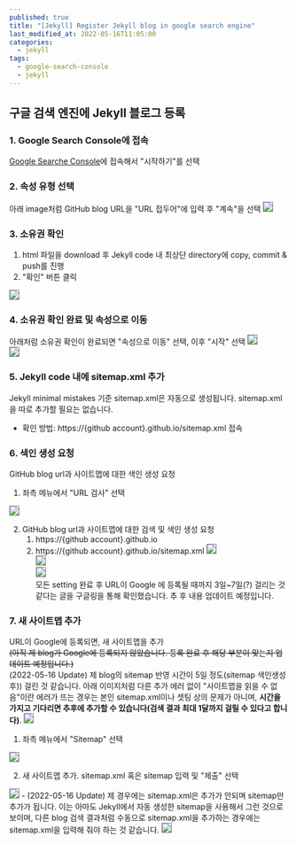 ```yaml
---
published: true
title: "[Jekyll] Register Jekyll blog in google search engine"
last_modified_at: 2022-05-16T11:05:00
categories:
  - jekyll
tags:
  - google-search-console
  - jekyll
---
```


## 구글 검색 엔진에 Jekyll 블로그 등록

### 1. Google Search Console에 접속
[Google Searche Console](!https://search.google.com/search-console/about)에 접속해서 "시작하기"를 선택

### 2. 속성 유형 선택
아래 image처럼 GitHub blog URL을 "URL 접두어"에 입력 후 "계속"을 선택
<img src="https://user-images.githubusercontent.com/90759236/167544616-dc6d8194-49b6-484f-9e0d-5083f2d4699c.png" style="border: 1px solid grey">

### 3. 소유권 확인
1. html 파일을 download 후 Jekyll code 내 최상단 directory에 copy, commit & push를 진행
2. "확인" 버튼 클릭
<img src="https://user-images.githubusercontent.com/90759236/167544996-9390d32c-80d4-4794-a8b9-c37d3484d125.png" style="border: 1px solid grey">

### 4. 소유권 확인 완료 및 속성으로 이동
아래처럼 소유권 확인이 완료되면 "속성으로 이동" 선택, 이후 "시작" 선택
<img src="https://user-images.githubusercontent.com/90759236/167545168-e7300a97-7e0e-4015-8ada-59568767189e.png" style="border: 1px solid grey"><br>
<img src="https://user-images.githubusercontent.com/90759236/167545812-dcb5bd7a-a3b0-4547-ab16-fd91008e75cb.png" style="border: 1px solid grey">

### 5. Jekyll code 내에 sitemap.xml 추가
Jekyll minimal mistakes 기준 sitemap.xml은 자동으로 생성됩니다. sitemap.xml을 따로 추가할 필요는 없습니다.
* 확인 방법: https://{github account}.github.io/sitemap.xml 접속

### 6. 색인 생성 요청
GitHub blog url과 사이트맵에 대한 색인 생성 요청
1. 좌측 메뉴에서 "URL 검사" 선택<br>
<img src="https://user-images.githubusercontent.com/90759236/167546245-98bc6876-9a7c-4a01-b721-9aef2374f86b.png" style="border: 1px solid grey">

2. GitHub blog url과 사이트맵에 대한 검색 및 색인 생성 요청
   1. https://{github account}.github.io
   2. https://{github account}.github.io/sitemap.xml
<img src="https://user-images.githubusercontent.com/90759236/167546503-e79c024e-53f2-4dfd-9dee-12e0e91a0087.png" style="border: 1px solid grey"><br>
<img src="https://user-images.githubusercontent.com/90759236/167552787-918f3da0-3d50-4c2f-8121-df4a06b505c6.png" style="border: 1px solid grey"><br>
<img src="https://user-images.githubusercontent.com/90759236/167553088-b208e9ae-8729-4120-abd5-1de7a878be1e.png" style="border: 1px solid grey"><br>
모든 setting 완료 후 URL이 Google 에 등록될 때까지 3일~7일(?) 걸리는 것 같다는 글을 구글링을 통해 확인했습니다. 추 후 내용 업데이트 예정입니다.

### 7. 새 사이트맵 추가
URL이 Google에 등록되면, 새 사이트맵을 추가<br>
~~(아직 제 blog가 Google에 등록되지 않았습니다. 등록 완료 후 해당 부분이 맞는지 업데이트 예정입니다.)~~<br>
(2022-05-16 Update) 제 blog의 sitemap 반영 시간이 5일 정도(sitemap 색인생성 후)) 걸린 것 같습니다. 아래 이미지처럼 다른 추가 에러 없이 "사이트맵을 읽을 수 없음"이란 에러가 뜨는 경우는 본인 sitemap.xml이나 셋팅 상의 문제가 아니며, <b>시간을 가지고 기다리면 추후에 추가할 수 있습니다(검색 결과 최대 1달까지 걸릴 수 있다고 합니다)</b>.
<img src="https://user-images.githubusercontent.com/90759236/168506528-9ba213fb-6632-4299-9bff-910dc9aa972d.png" style="border: 1px solid grey">

1. 좌측 메뉴에서 "Sitemap" 선택<br>
<img src="https://user-images.githubusercontent.com/90759236/167554859-bd17c5c4-1469-4588-87af-3542ab52c0cb.png" style="border: 1px solid grey">

2. 새 사이트맵 추가. sitemap.xml 혹은 sitemap 입력 및 "제출" 선택<br>
<img src="https://user-images.githubusercontent.com/90759236/167554958-2e00b896-b230-4c4b-a229-a57f222b2dd2.png" style="border: 1px solid grey">
   - (2022-05-16 Update) 제 경우에는 sitemap.xml은 추가가 안되며 sitemap만 추가가 됩니다. 이는 아마도 Jekyll에서 자동 생성한 sitemap을 사용해서 그런 것으로 보이며, 다른 blog 검색 결과처럼 수동으로 sitemap.xml을 추가하는 경우에는 sitemap.xml을 입력해 줘야 하는 것 같습니다.
   <img src="https://user-images.githubusercontent.com/90759236/168506638-3433c47e-23bf-4e2a-8b43-64914e7bccd1.png" style="border: 1px solid grey">



